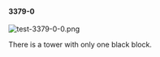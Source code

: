 #### 3379-0
![test-3379-0-0.png](https://github.com/lil-lab/nlvr/raw/master/nlvr/test/images/4/test-3379-0-0.png "test-3379-0-0.png")

There is a tower with only one black block.